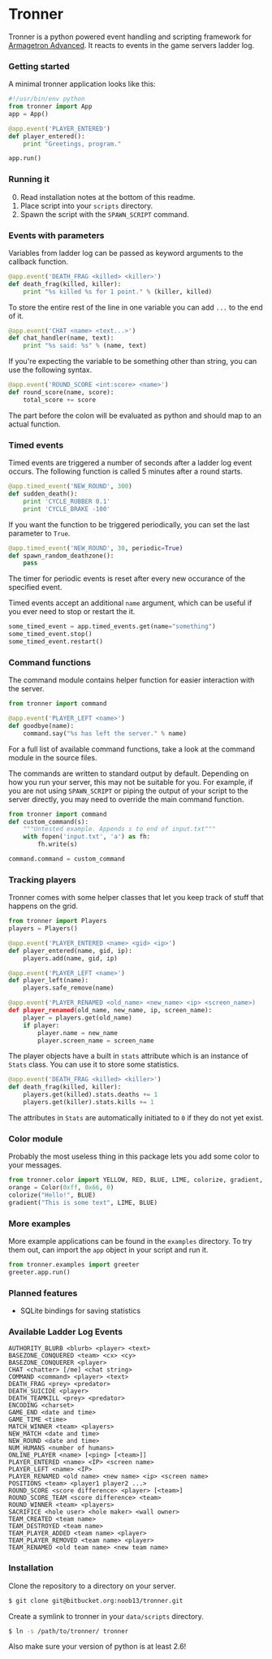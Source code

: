 Tronner
=======

Tronner is a python powered event handling and scripting framework for [Armagetron Advanced](http://armagetronad.net). It reacts to events in the game servers ladder log.

### Getting started

A minimal tronner application looks like this:

```python
#!/usr/bin/env python
from tronner import App
app = App()

@app.event('PLAYER_ENTERED')
def player_entered():
    print "Greetings, program."

app.run()
```

### Running it

0. Read installation notes at the bottom of this readme.
1. Place script into your `scripts` directory.
2. Spawn the script with the `SPAWN_SCRIPT` command.

### Events with parameters

Variables from ladder log can be passed as keyword arguments to the callback function.

```python
@app.event('DEATH_FRAG <killed> <killer>')
def death_frag(killed, killer):
    print "%s killed %s for 1 point." % (killer, killed)
```

To store the entire rest of the line in one variable you can add `...` to the end of it.

```python
@app.event('CHAT <name> <text...>')
def chat_handler(name, text):
    print "%s said: %s" % (name, text)
```

If you're expecting the variable to be something other than string, you can use the following syntax.

```python
@app.event('ROUND_SCORE <int:score> <name>')
def round_score(name, score):
    total_score += score
```

The part before the colon will be evaluated as python and should map to an actual function.

### Timed events

Timed events are triggered a number of seconds after a ladder log event occurs. The following function is called 5 minutes after a round starts.

```python
@app.timed_event('NEW_ROUND', 300)
def sudden_death():
    print 'CYCLE_RUBBER 0.1'
    print 'CYCLE_BRAKE -100'
```

If you want the function to be triggered periodically, you can set the last parameter to `True`.

```python
@app.timed_event('NEW_ROUND', 30, periodic=True)
def spawn_random_deathzone():
    pass
```

The timer for periodic events is reset after every new occurance of the specified event.

Timed events accept an additional `name` argument, which can be useful if you ever need to stop or restart the it. 

```python
some_timed_event = app.timed_events.get(name="something")
some_timed_event.stop()
some_timed_event.restart()
```

### Command functions

The command module contains helper function for easier interaction with the server.

```python
from tronner import command

@app.event('PLAYER_LEFT <name>')
def goodbye(name):
    command.say("%s has left the server." % name)
```

For a full list of available command functions, take a look at the command module in the source files.

The commands are written to standard output by default. Depending on how you run your server, this may not be suitable for you. For example, if you are not using `SPAWN_SCRIPT` or piping the output of your script to the server directly, you may need to override the main command function.

```python
from tronner import command
def custom_command(s):
    """Untested example. Appends s to end of input.txt"""
    with fopen('input.txt', 'a') as fh:
        fh.write(s) 

command.command = custom_command
```

### Tracking players

Tronner comes with some helper classes that let you keep track of stuff that happens on the grid.

```python
from tronner import Players
players = Players()

@app.event('PLAYER_ENTERED <name> <gid> <ip>')
def player_entered(name, gid, ip):
    players.add(name, gid, ip)

@app.event('PLAYER_LEFT <name>')
def player_left(name):
    players.safe_remove(name)

@app.event('PLAYER_RENAMED <old_name> <new_name> <ip> <screen_name>)
def player_renamed(old_name, new_name, ip, screen_name):
    player = players.get(old_name)
    if player:
        player.name = new_name
        player.screen_name = screen_name
```

The player objects have a built in `stats` attribute which is an instance of `Stats` class. You can use it to store some statistics.

```python
@app.event('DEATH_FRAG <killed> <killer>')
def death_frag(killed, killer):
    players.get(killed).stats.deaths += 1
    players.get(killer).stats.kills += 1
```

The attributes in `Stats` are automatically initiated to `0` if they do not yet exist.

### Color module

Probably the most useless thing in this package lets you add some color to your messages.

```python
from tronner.color import YELLOW, RED, BLUE, LIME, colorize, gradient, Color
orange = Color(0xff, 0x66, 0)
colorize("Hello!", BLUE)
gradient("This is some text", LIME, BLUE)
```

### More examples

More example applications can be found in the `examples` directory. To try them out, can import the `app` object in your script and run it.

```python
from tronner.examples import greeter
greeter.app.run()
```

### Planned features

- SQLite bindings for saving statistics

### Available Ladder Log Events

```
AUTHORITY_BLURB <blurb> <player> <text>
BASEZONE_CONQUERED <team> <cx> <cy>
BASEZONE_CONQUERER <player>
CHAT <chatter> [/me] <chat string>
COMMAND <command> <player> <text>
DEATH_FRAG <prey> <predator>
DEATH_SUICIDE <player>
DEATH_TEAMKILL <prey> <predator>
ENCODING <charset>
GAME_END <date and time>
GAME_TIME <time>
MATCH_WINNER <team> <players>
NEW_MATCH <date and time>
NEW_ROUND <date and time>
NUM_HUMANS <number of humans>
ONLINE_PLAYER <name> [<ping> [<team>]]
PLAYER_ENTERED <name> <IP> <screen name>
PLAYER_LEFT <name> <IP>
PLAYER_RENAMED <old name> <new name> <ip> <screen name>
POSITIONS <team> <player1 player2 ...>
ROUND_SCORE <score difference> <player> [<team>]
ROUND_SCORE_TEAM <score difference> <team>
ROUND_WINNER <team> <players>
SACRIFICE <hole user> <hole maker> <wall owner>
TEAM_CREATED <team name>
TEAM_DESTROYED <team name>
TEAM_PLAYER_ADDED <team name> <player>
TEAM_PLAYER_REMOVED <team name> <player>
TEAM_RENAMED <old team name> <new team name>
```

### Installation

Clone the repository to a directory on your server.

```bash
$ git clone git@bitbucket.org:noob13/tronner.git
```
Create a symlink to tronner in your `data/scripts` directory.

```bash
$ ln -s /path/to/tronner/ tronner
```

Also make sure your version of python is at least 2.6!
